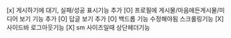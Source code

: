 [x] 게시하기에 대기, 실패/성공 표시기능 추가
[O] 프로필에 게시물/마음에든게시물/미디어 보기 기능 추가
[O] 답글 보기 추가
[O] 백드롭 기능 수정해야됨 스크롤링기능
[X] 사이드바 로그아웃기능
[X] sm 사이즈일때 상단헤더기능